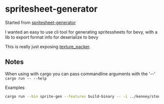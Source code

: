 # spritesheet-generator

Started from [spritesheet-generator](https://github.com/rafaeldelboni/spritesheet-generator)

I wanted an easy to use cli tool for generating spritessheets for bevy, with a lib to export format info for deserialize
to bevy

This is really just exposing [texture_packer](https://github.com/PistonDevelopers/texture_packer).

## Notes

When using with cargo you can pass commandline arguments with the '--'
```cargo run -- --help```

Examples

```bash
cargo run --bin sprite-gen --features build-binary -- -i ../kenney/stone-floor -o ../kenney/generated -n stone-floor --format ron
```
